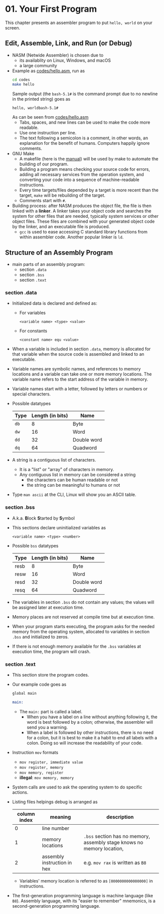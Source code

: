 # 01. Your First Program

This chapter presents an assembler program to put `hello, world` on your screen.

## Edit, Assemble, Link, and Run (or Debug)
- NASM (Netwide Assembler) is chosen due to
  - its availablity on Linux, Windows, and macOS
  - a large community
- Example as [codes/hello.asm](./codes/hello.asm), run as
  ```bash
  cd codes
  make hello
  ```
  Sample output (the `bash-5.1#` is the command prompt due to no newline in the printed string) goes as 
  ```bash
  hello, worldbash-5.1# 
  ```
  As can be seen from [codes/hello.asm](./codes/hello.asm)
  - Tabs, spaces, and new lines can be used to make the code more readable.
  - Use one instruction per line.
  - The text following a semicolon is a comment, in other words, an explanation for the benefit of humans. Computers
    happily ignore comments.
- GNU Make
  - A makefile (here is the [manual][gnu-make-manual]) will be used by make to automate the building of our program.
  - Building a program means checking your source code for errors, adding all necessary services from the operation
    system, and converting your code into a sequence of machine-readable instructions.
  - Every time targets/files depended by a target is more recent than the target, `make` will be rebuilding of the
    target.
  - Comments start with `#`.
- Building process: after NASM produces the object file, the file is then linked with a **linker**. A linker takes your
  object code and searches the system for other files that are needed, typically system services or other object files.
  These files are combined with your generated object code by the linker, and an executable file is produced.
  - `gcc` is used to ease accessing C standard library functions from within assembler code. Another popular linker is
    `ld`.

## Structure of an Assembly Program
- main parts of an assembly program:
  - section `.data`
  - section `.bss`
  - section `.text`

### section .data
- Initialized data is declared and defined as:
  - For variables
    ```
    <variable name> <type> <value>
    ```
  - For constants
    ```
    <constant name> equ <value>
    ```
- When a variable is included in section `.data`, memory is allocated for that variable when the source code is
  assembled and linked to an executable.
- Variable names are symbolic names, and references to memory locations and a variable can take one or more memory
  locations. The variable name refers to the start address of the variable in memory.
- Variable names start with a letter, followed by letters or numbers or special characters.
- Possible datatypes

  Type | Length (in bits) | Name
  ---|----------|----
  `db` | 8  | Byte
  `dw` | 16 | Word
  `dd` | 32 | Double word
  `dq` | 64 | Quadword
- A string is a contiguous list of characters.
  - It is a "list" or "array" of characters in memory.
  - Any contiguous list in memory can be considered a string
    - the characters can be human readable or not 
    - the string can be meaningful to humans or not
- Type `man ascii` at the CLI, Linux will show you an ASCII table.

### section .bss

- A.k.a. **B**lock **S**tarted by **S**ymbol
- This sections declare uninitialized variables as
  ```
  <variable name> <type> <number>
  ```
- Possible `bss` datatypes

  Type | Length (in bits) | Name
  -----|--------|---------
  resb | 8  | Byte
  resw | 16 |  Word
  resd | 32 |  Double word
  resq | 64 |  Quadword

- The variables in section `.bss` do not contain any values; the values will be assigned later at execution time.
- Memory places are not reserved at compile time but at execution time.
- When your program starts executing, the program asks for the needed memory from the operating system, allocated to
  variables in section `.bss` and initialized to zeros.
- If there is not enough memory available for the `.bss` variables at execution time, the program will crash.

### section .text
- This section store the program codes.
- Our example code goes as
  ```asm
  global main

  main:
  ```
  - The `main:` part is called a label.
    - When you have a label on a line without anything following it, the word is best followed by a colon; otherwise,
      the assembler will send you a warning.
    - When a label is followed by other instructions, there is no need for a colon, but it is best to make it a habit
      to end all labels with a colon. Doing so will increase the readability of your code.
- Instruction `mov` formats
  - `mov register, immediate value`
  - `mov register, memory`
  - `mov memory, register`
  - **illegal**: `mov memory, memory`
- System calls are used to ask the operating system to do specific actions.
- Listing files helpings debug is arranged as

  column index | meaning | description
  -------------|---------|-------------
  0   | line number |
  1   | memory locations | `.bss` section has no memory, assembly stage knows no memory location,
  2   | assembly instruction in hex | e.g. `mov rax` is written as `B8`

  - Variables' memory location is referred to as `[0000000000000000]` in instructions.
- The first-generation programming language is machine language (like `B8`). Assembly language, with its
  "easier to remember" mnemonics, is a second-generation programming language.

[gnu-make-manual]: https://www.gnu.org/software/make/manual/make.html
